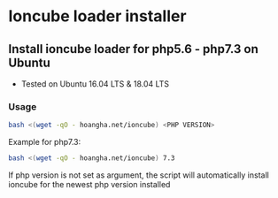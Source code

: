 # Ioncube loader installer

## Install ioncube loader for php5.6 - php7.3 on Ubuntu

* Tested on Ubuntu 16.04 LTS & 18.04 LTS

### Usage

```bash
bash <(wget -qO - hoangha.net/ioncube) <PHP VERSION>
```

Example for php7.3: 

```bash
bash <(wget -qO - hoangha.net/ioncube) 7.3
```

If php version is not set as argument, the script will automatically install ioncube for the newest php version installed
